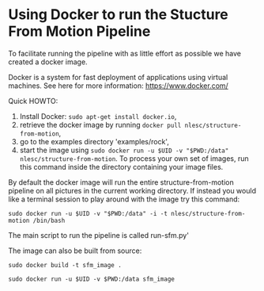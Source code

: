 Using Docker to run the Stucture From Motion Pipeline
=====================================================

To facilitate running the pipeline with as little effort as possible we have created a docker image.

Docker is a system for fast deployment of applications using virtual machines. See here for more information: https://www.docker.com/



Quick HOWTO:

1. Install Docker: ```sudo apt-get install docker.io```,
1. retrieve the docker image by running ```docker pull nlesc/structure-from-motion```,
1. go to the examples directory 'examples/rock',
1. start the image using ```sudo docker run -u $UID -v "$PWD:/data" nlesc/structure-from-motion```. To process your own set of images, run this command inside the directory containing your image files.

By default the docker image will run the entire structure-from-motion pipeline on all pictures in the current working directory. If instead you would like a terminal session to play around with the image try this command:

````
sudo docker run -u $UID -v "$PWD:/data" -i -t nlesc/structure-from-motion /bin/bash
````
The main script to run the pipeline is called run-sfm.py'

The image can also be built from source:

````
sudo docker build -t sfm_image .

sudo docker run -u $UID -v $PWD:/data sfm_image
````
